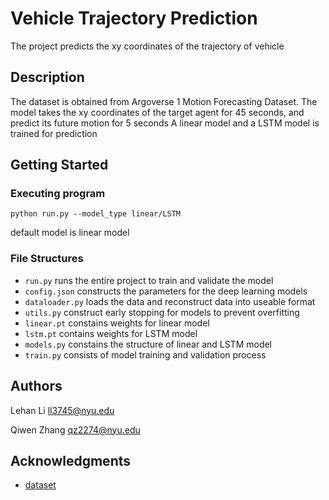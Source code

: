 # Vehicle Trajectory Prediction

The project predicts the xy coordinates of the trajectory of vehicle 

## Description

The dataset is obtained from Argoverse 1 Motion Forecasting Dataset. 
The model takes the xy coordinates of the target agent for 45 seconds, and predict its future motion for 5 seconds
A linear model and a LSTM model is trained for prediction

## Getting Started

### Executing program

```
python run.py --model_type linear/LSTM
```
default model is linear model

### File Structures

- `run.py` runs the entire project to train and validate the model
- `config.json` constructs the parameters for the deep learning models
- `dataloader.py` loads the data and reconstruct data into useable format
- `utils.py` construct early stopping for models to prevent overfitting
- `linear.pt` constains weights for linear model
- `lstm.pt` contains weights for LSTM model
- `models.py` constains the structure of linear and LSTM model
- `train.py` consists of model training and validation process

## Authors

Lehan Li ll3745@nyu.edu

Qiwen Zhang qz2274@nyu.edu


## Acknowledgments

* [dataset](https://www.argoverse.org/ )
